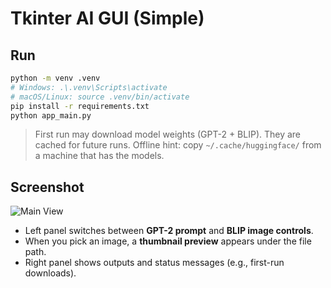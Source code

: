 # Tkinter AI GUI (Simple)

## Run
```bash
python -m venv .venv
# Windows: .\.venv\Scripts\activate
# macOS/Linux: source .venv/bin/activate
pip install -r requirements.txt
python app_main.py
```

> First run may download model weights (GPT-2 + BLIP). They are cached for future runs.
> Offline hint: copy `~/.cache/huggingface/` from a machine that has the models.


## Screenshot
![Main View](docs/screenshot.png)

- Left panel switches between **GPT-2 prompt** and **BLIP image controls**.
- When you pick an image, a **thumbnail preview** appears under the file path.
- Right panel shows outputs and status messages (e.g., first-run downloads).
